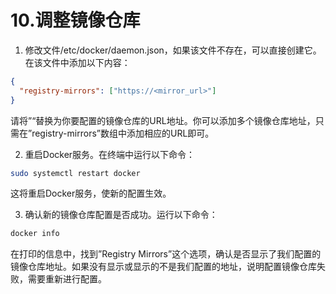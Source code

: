 # 10.调整镜像仓库

1. 修改文件/etc/docker/daemon.json，如果该文件不存在，可以直接创建它。在该文件中添加以下内容：

```json
{
  "registry-mirrors": ["https://<mirror_url>"]
}
```

请将”“替换为你要配置的镜像仓库的URL地址。你可以添加多个镜像仓库地址，只需在”registry-mirrors”数组中添加相应的URL即可。

2. 重启Docker服务。在终端中运行以下命令：

```bash
sudo systemctl restart docker
```

这将重启Docker服务，使新的配置生效。

3. 确认新的镜像仓库配置是否成功。运行以下命令：

```bash
docker info
```

在打印的信息中，找到”Registry Mirrors”这个选项，确认是否显示了我们配置的镜像仓库地址。如果没有显示或显示的不是我们配置的地址，说明配置镜像仓库失败，需要重新进行配置。